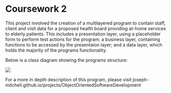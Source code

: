 # Coursework 2

This project involved the creation of a multilayered program to contain staff, client and visit data for a proposed health board providing at-home services to elderly patients.
This includes a presentation layer, using a placeholder form to perform test actions for the program; a business layer, containing functions to be accessed by the presentaion layer; 
and a data layer, which holds the majority of the programs functionality.

Below is a class diagram showing the programs structure:

![](cw2class.png)

For a more in depth description of this program, please visit joseph-mitchell.github.io/projects/ObjectOrientedSoftwareDevelopment
